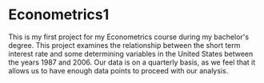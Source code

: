 # Econometrics1
This is my first project for my Econometrics course during my bachelor's degree. This project examines the relationship between the short term interest rate and some determining variables in the United States between the years 1987 and 2006. Our data is on a quarterly basis, as we feel that it allows us to have enough data points to proceed with our analysis.
